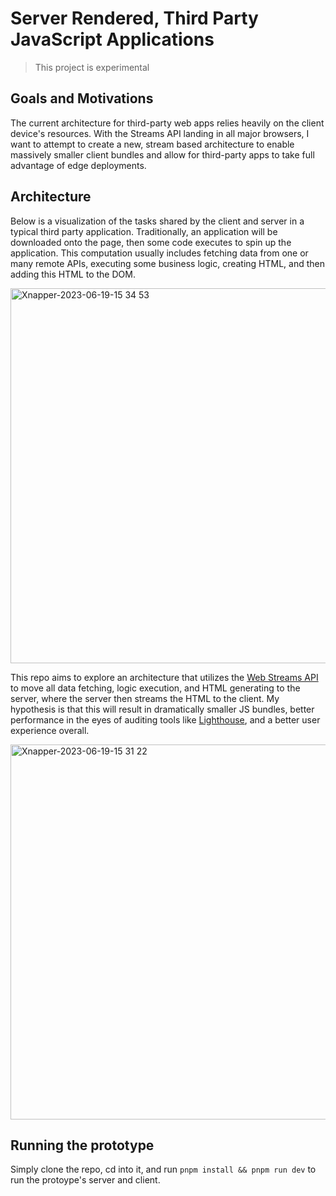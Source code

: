 # Server Rendered, Third Party JavaScript Applications

> This project is experimental

## Goals and Motivations

The current architecture for third-party web apps relies heavily on the client device's resources. With the Streams API landing in all major browsers, I want to attempt to create a new, stream based architecture to enable massively smaller client bundles and allow for third-party apps to take full advantage of edge deployments.

## Architecture

Below is a visualization of the tasks shared by the client and server in a typical third party application. Traditionally, an application will be downloaded onto the page, then some code executes to spin up the application. This computation usually includes fetching data from one or many remote APIs, executing some business logic, creating HTML, and then adding this HTML to the DOM.

<img width="600" alt="Xnapper-2023-06-19-15 34 53" src="https://github.com/stordahl/ssr-widget-experiment/assets/60861572/df9fcc91-ee61-4b2e-9de7-1967b5c9c978">

This repo aims to explore an architecture that utilizes the [Web Streams API](https://developer.mozilla.org/en-US/docs/Web/API/Streams_API) to move all data fetching, logic execution, and HTML generating to the server, where the server then streams the HTML to the client. My hypothesis is that this will result in dramatically smaller JS bundles, better performance in the eyes of auditing tools like [Lighthouse](https://developer.chrome.com/docs/lighthouse/overview/), and a better user experience overall.

<img width="600" alt="Xnapper-2023-06-19-15 31 22" src="https://github.com/stordahl/ssr-widget-experiment/assets/60861572/23a934ef-ed83-4f76-a157-58f3821e9e4b">

## Running the prototype

Simply clone the repo, cd into it, and run `pnpm install && pnpm run dev` to run the protoype's server and client.
